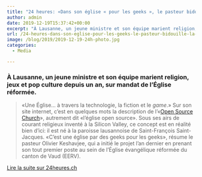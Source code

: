 ```yaml
---
title: "24 heures: «Dans son église « pour les geeks », le pasteur bidouille la spiritualité»"
author: admin
date: 2019-12-19T15:37:42+00:00
excerpt: "À Lausanne, un jeune ministre et son équipe marient religion, jeux et pop culture depuis un an, sur mandat de l’Église réformée.…"
url: /24-heures-dans-son-eglise-pour-les-geeks-le-pasteur-bidouille-la-spiritualite/
image: /blog/2019/2019-12-19-24h-photo.jpg
categories:
  - Media

---
```

### À Lausanne, un jeune ministre et son équipe marient religion, jeux et pop culture depuis un an, sur mandat de l’Église réformée.


> «Une Église… à travers la technologie, la fiction et le <em>game</em>.» Sur son site internet, c’est en quelques mots la description de l’«<a rel="noreferrer noopener" href="https://www.open-source.church/" target="_blank">Open Source Church</a>», autrement dit «l’église open source». Sous ses airs de courant religieux inventé à la Silicon Valley, ce concept est en réalité bien d’ici: il est né à la paroisse lausannoise de Saint-François Saint-Jacques. «C’est une église par des geeks pour les geeks», résume le pasteur Olivier Keshavjee, qui a initié le projet l’an dernier en prenant son tout premier poste au sein de l’Église évangélique réformée du canton de Vaud (EERV).


<a href="https://www.24heures.ch/vaud-regions/lausanne-region/eglise-geeks-pasteur-bidouille-spiritualite/story/10775066" class="btn btn-primary">Lire la suite sur 24heures.ch</a>

